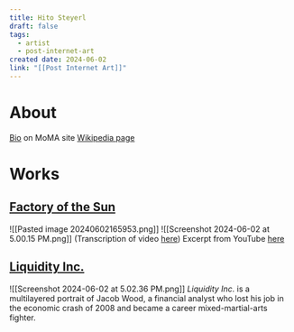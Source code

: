 ```yaml
---
title: Hito Steyerl
draft: false
tags:
  - artist
  - post-internet-art
created date: 2024-06-02
link: "[[Post Internet Art]]"
---
```

# About
[Bio](https://www.moma.org/artists/43752) on MoMA site
[Wikipedia page](https://en.wikipedia.org/wiki/Hito_Steyerl)
# Works
## [Factory of the Sun](https://www.moca.org/exhibition/hito-steyerl-factory-of-the-sun)
![[Pasted image 20240602165953.png]]
![[Screenshot 2024-06-02 at 5.00.15 PM.png]]
(Transcription of video [here](https://kunsthalcharlottenborg.dk/wp-content/uploads/2016/09/Factory-of-the-Sun-Transcription-1.pdf))
Excerpt from YouTube [here](https://www.youtube.com/watch?v=3zBGoSqq-gA)

## [Liquidity Inc.](https://www.moma.org/collection/works/216220)
![[Screenshot 2024-06-02 at 5.02.36 PM.png]]
_Liquidity Inc._ is a multilayered portrait of Jacob Wood, a financial analyst who lost his job in the economic crash of 2008 and became a career mixed-martial-arts fighter.